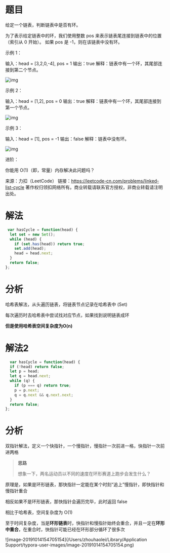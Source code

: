 
# 题目

给定一个链表，判断链表中是否有环。

为了表示给定链表中的环，我们使用整数 pos 来表示链表尾连接到链表中的位置（索引从 0 开始）。 如果 pos 是 -1，则在该链表中没有环。

示例 1：

输入：head = [3,2,0,-4], pos = 1
输出：true
解释：链表中有一个环，其尾部连接到第二个节点。

![img](https://assets.leetcode-cn.com/aliyun-lc-upload/uploads/2018/12/07/circularlinkedlist.png)


示例 2：

输入：head = [1,2], pos = 0
输出：true
解释：链表中有一个环，其尾部连接到第一个节点。

![img](https://assets.leetcode-cn.com/aliyun-lc-upload/uploads/2018/12/07/circularlinkedlist_test2.png)


示例 3：

输入：head = [1], pos = -1
输出：false
解释：链表中没有环。

![img](https://assets.leetcode-cn.com/aliyun-lc-upload/uploads/2018/12/07/circularlinkedlist_test3.png)


进阶：

你能用 O(1)（即，常量）内存解决此问题吗？

来源：力扣（LeetCode）
链接：https://leetcode-cn.com/problems/linked-list-cycle
著作权归领扣网络所有。商业转载请联系官方授权，非商业转载请注明出处。

# 解法

```javascript
 var hasCycle = function(head) {
  let set = new Set();
  while (head) {
    if (set.has(head)) return true;
    set.add(head);
    head = head.next;
  }
  return false;
};
```

# 分析

哈希表解法，从头遍历链表，将链表节点记录在哈希表中 (Set)

每次遍历时去哈希表中尝试找对应节点，如果找到说明链表成环

**但是使用哈希表空间复杂度为O(n)**

# 解法2

```javascript
  var hasCycle = function(head) {
  if (!head) return false;
  let p = head;
  let q = head.next;
  while (q) {
    if (p === q) return true;
    p = p.next;
    q = q.next && q.next.next;
  }
  return false;
};
```

# 分析

双指针解法，定义一个快指针，一个慢指针，慢指针一次前进一格，快指针一次前进两格

> **思路**
>
> 想象一下，两名运动员以不同的速度在环形赛道上跑步会发生什么？

原理是，如果是环形链表，那快指针一定能在某个时刻“追上”慢指针，即快指针和慢指针重合

相反如果不是环形链表，那快指针会遍历完毕，此时返回 false

相比于哈希表，空间复杂度为 O(1)

至于时间复杂度，当是**环形链表**时，快指针和慢指针始终会重合，并且一定在**环形中重合**，在重合时，快指针可能已经在环形部分循环了很多次

![image-20191014154705154](/Users/zhouhaolei/Library/Application Support/typora-user-images/image-20191014154705154.png)

